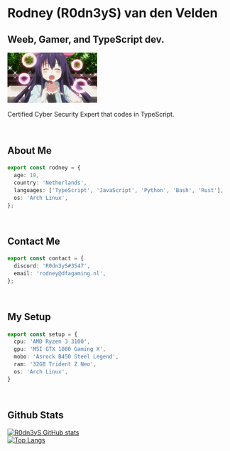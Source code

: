 # Rodney (R0dn3yS) van den Velden

## Weeb, Gamer, and TypeScript dev.

<img src="./resources/banner.gif" width="40%"/>

<br>

Certified Cyber Security Expert that codes in TypeScript.

<br>

## About Me 
```typescript
export const rodney = {
  age: 19,
  country: 'Netherlands',
  languages: ['TypeScript', 'JavaScript', 'Python', 'Bash', 'Rust'],
  os: 'Arch Linux',
};
```

<br>

## Contact Me
```typescript
export const contact = {
  discord: 'R0dn3yS#3547',
  email: 'rodney@dfagaming.nl',
};
```

<br>

## My Setup
```typescript
export const setup = {
  cpu: 'AMD Ryzen 3 3100',
  gpu: 'MSI GTX 1080 Gaming X',
  mobo: 'Asrock B450 Steel Legend',
  ram: '32GB Trident Z Neo',
  os: 'Arch Linux',
}
```

<br>

## Github Stats
[![R0dn3yS GitHub stats](https://github-readme-stats.vercel.app/api?username=R0dn3yS&count_private=true&show_icons=true&theme=midnight-purple)](https://github.com/R0dn3yS)
<br>
[![Top Langs](https://github-readme-stats.vercel.app/api/top-langs/?username=R0dn3yS&count_private=true&show_icons=true&theme=midnight-purple)](https://github.com/R0dn3yS)